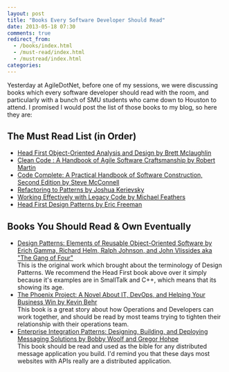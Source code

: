 ```yaml
---
layout: post
title: "Books Every Software Developer Should Read"
date: 2013-05-18 07:30
comments: true
redirect_from:
  - /books/index.html
  - /must-read/index.html
  - /mustread/index.html
categories:
---
```


Yesterday at AgileDotNet, before one of my sessions, we were discussing books which every software developer should read with the room, and particularly with a bunch of SMU students who came down to Houston to attend.  I promised I would post the list of those books to my blog, so here they are:

## The Must Read List (in Order)
- [Head First Object-Oriented Analysis and Design by Brett Mclaughlin](http://www.amazon.com/gp/product/0596008678/ref=as_li_qf_sp_asin_il_tl?ie=UTF8&camp=1789&creative=9325&creativeASIN=0596008678&linkCode=as2&tag=timraybnet-20)
- [Clean Code : A Handbook of Agile Software Craftsmanship  by Robert Martin](http://www.amazon.com/gp/product/0132350882/ref=as_li_qf_sp_asin_il_tl?ie=UTF8&camp=1789&creative=9325&creativeASIN=0132350882&linkCode=as2&tag=timraybnet-20)
- [Code Complete: A Practical Handbook of Software Construction, Second Edition by Steve McConnell](http://www.amazon.com/gp/product/0735619670/ref=as_li_qf_sp_asin_il_tl?ie=UTF8&camp=1789&creative=9325&creativeASIN=0735619670&linkCode=as2&tag=timraybnet-20)
- [Refactoring to Patterns by Joshua Kerievsky](http://www.amazon.com/gp/product/0321213351/ref=as_li_qf_sp_asin_il_tl?ie=UTF8&camp=1789&creative=9325&creativeASIN=0321213351&linkCode=as2&tag=timraybnet-20)
- [Working Effectively with Legacy Code by Michael Feathers](http://www.amazon.com/gp/product/0131177052/ref=as_li_qf_sp_asin_il_tl?ie=UTF8&camp=1789&creative=9325&creativeASIN=0131177052&linkCode=as2&tag=timraybnet-20)
- [Head First Design Patterns by Eric Freeman](http://www.amazon.com/gp/product/0596007124/ref=as_li_qf_sp_asin_il_tl?ie=UTF8&camp=1789&creative=9325&creativeASIN=0596007124&linkCode=as2&tag=timraybnet-20)

## Books You Should Read & Own Eventually
- [Design Patterns: Elements of Reusable Object-Oriented Software by Erich Gamma, Richard Helm, Ralph Johnson, and John Vlissides aka "The Gang of Four"](http://www.amazon.com/gp/product/B000SEIBB8/ref=as_li_qf_sp_asin_il_tl?ie=UTF8&camp=1789&creative=9325&creativeASIN=B000SEIBB8&linkCode=as2&tag=timraybnet-20)<br/>
This is the original work which brought about the terminology of Design Patterns.  We recommend the Head First book above over it simply because it's examples are in SmallTalk and C++, which means that its showing its age.
- [The Phoenix Project: A Novel About IT, DevOps, and Helping Your Business Win by Kevin Behr](http://www.amazon.com/gp/product/0988262592/ref=as_li_qf_sp_asin_il_tl?ie=UTF8&camp=1789&creative=9325&creativeASIN=0988262592&linkCode=as2&tag=timraybnet-20)<br/>
This book is a great story about how Operations and Developers can work together, and should be read by most teams trying to tighten their relationship with their operations team.
- [Enterprise Integration Patterns: Designing, Building, and Deploying Messaging Solutions by Bobby Woolf and Gregor Hohpe](http://www.amazon.com/gp/product/0321200683/ref=as_li_qf_sp_asin_il_tl?ie=UTF8&camp=1789&creative=9325&creativeASIN=0321200683&linkCode=as2&tag=timraybnet-20)<br/>
This book should be read and used as the bible for any distributed message application you build.  I'd remind you that these days most websites with APIs really are a distributed application.
